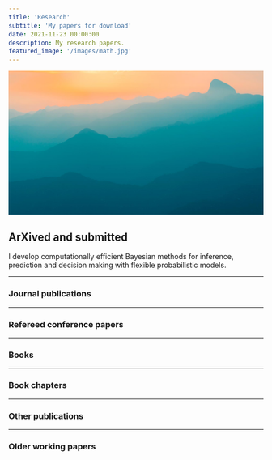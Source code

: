 ```yaml
---
title: 'Research'
subtitle: 'My papers for download'
date: 2021-11-23 00:00:00
description: My research papers.
featured_image: '/images/math.jpg'
---
```


![](/images/demo/demo-landscape.jpg)

## ArXived and submitted

I develop computationally efficient Bayesian methods for inference, prediction and decision making with flexible probabilistic models. 



---

### Journal publications


---

### Refereed conference papers

---

### Books

---

### Book chapters

---

### Other publications

---

### Older working papers

